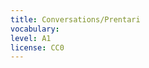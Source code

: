 ```yaml
---
title: Conversations/Prentari
vocabulary:
level: A1
license: CC0
---
```


<Audio src="Prentari.mp3"/>
{{conversation|
{{me|Hjálp! Prentarinn minn virkar ekki!}}
{{them|Prentarar virka aldrei. Ég skal prenta þetta fyrir þig.}}
{{me|Tekur það langan tíma?}}
{{them|Nei nei.}}
{{me|Takk! Þú ert bestur.}}
}}
